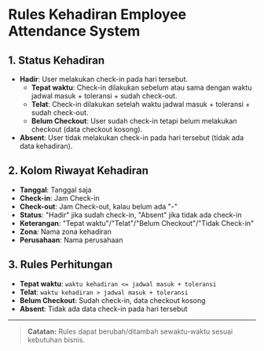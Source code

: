 # Rules Kehadiran Employee Attendance System

## 1. Status Kehadiran
- **Hadir**: User melakukan check-in pada hari tersebut.
  - **Tepat waktu**: Check-in dilakukan sebelum atau sama dengan waktu jadwal masuk + toleransi + sudah check-out.
  - **Telat**: Check-in dilakukan setelah waktu jadwal masuk + toleransi + sudah check-out.
  - **Belum Checkout**: User sudah check-in tetapi belum melakukan checkout (data checkout kosong).
- **Absent**: User tidak melakukan check-in pada hari tersebut (tidak ada data kehadiran).

## 2. Kolom Riwayat Kehadiran
- **Tanggal**: Tanggal saja
- **Check-in**: Jam Check-in
- **Check-out**: Jam Check-out, kalau belum ada "-"
- **Status**: "Hadir" jika sudah check-in, "Absent" jika tidak ada check-in
- **Keterangan**: "Tepat waktu"/"Telat"/"Belum Checkout"/"Tidak Check-in"
- **Zona**: Nama zona kehadiran
- **Perusahaan**: Nama perusahaan

## 3. Rules Perhitungan
- **Tepat waktu**: `waktu kehadiran <= jadwal masuk + toleransi`
- **Telat**: `waktu kehadiran > jadwal masuk + toleransi`
- **Belum Checkout**: Sudah check-in, data checkout kosong
- **Absent**: Tidak ada data check-in pada hari tersebut

---

> **Catatan:**
> Rules dapat berubah/ditambah sewaktu-waktu sesuai kebutuhan bisnis.
